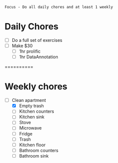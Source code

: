 	Focus - Do all daily chores and at least 1 weekly

# Daily Chores
- [ ] Do a full set of exercises 
- [ ] Make $30
	- [ ] 1hr prolific
	- [ ] 1hr DataAnnotation

==========

# Weekly chores
- [ ] Clean apartment
	- [x] Empty trash
	- [ ] Kitchen counters
	- [ ] Kitchen sink
	- [ ] Stove
	- [ ] Microwave
	- [ ] Fridge
	- [ ] Trash
	- [ ] Kitchen floor
	- [ ] Bathroom counters
	- [ ] Bathroom sink
